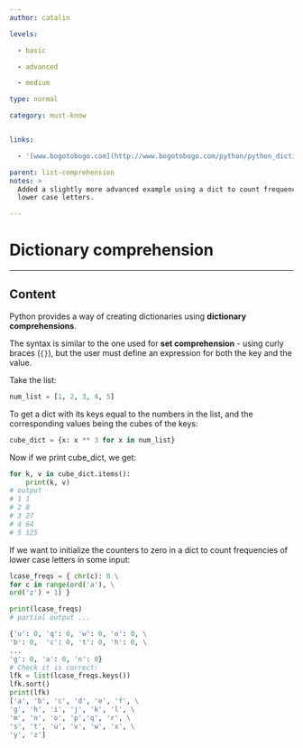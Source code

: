 ```yaml
---
author: catalin

levels:

  - basic

  - advanced

  - medium

type: normal

category: must-know


links:

  - '[www.bogotobogo.com](http://www.bogotobogo.com/python/python_dictionary_comprehension_with_zip_from_list.php){website}'

parent: list-comprehension
notes: >
  Added a slightly more advanced example using a dict to count frequencies of
  lower case letters. 

---
```


# Dictionary comprehension

---

## Content

Python provides a way of creating dictionaries using **dictionary comprehensions**.

The syntax is similar to the one used for **set comprehension** - using curly braces (`{}`), but the user must define an expression for both the key and the value.

Take the list:

```python
num_list = [1, 2, 3, 4, 5]
```

To get a dict with its keys equal to the numbers in the list, and the corresponding values being the cubes of the keys:

```python
cube_dict = {x: x ** 3 for x in num_list}
```

Now if we print cube_dict, we get:

```python
for k, v in cube_dict.items():
    print(k, v)
# output
# 1 1
# 2 8
# 3 27
# 4 64
# 5 125
```

If we want to initialize the counters to zero in a dict to count frequencies of lower case letters in some input:

```python
lcase_freqs = { chr(c): 0 \
for c in range(ord('a'), \
ord('z') + 1) }

print(lcase_freqs)
# partial output ...

{'u': 0, 'q': 0, 'w': 0, 'o': 0, \
'b': 0,  'c': 0, 't': 0, 'h': 0, \
...
'g': 0, 'a': 0, 'n': 0}
# Check it is correct:
lfk = list(lcase_freqs.keys())
lfk.sort()
print(lfk)
['a', 'b', 'c', 'd', 'e', 'f', \
'g', 'h', 'i', 'j', 'k', 'l', \
'm', 'n', 'o', 'p','q', 'r', \
's', 't', 'u', 'v', 'w', 'x', \
'y', 'z']
```
